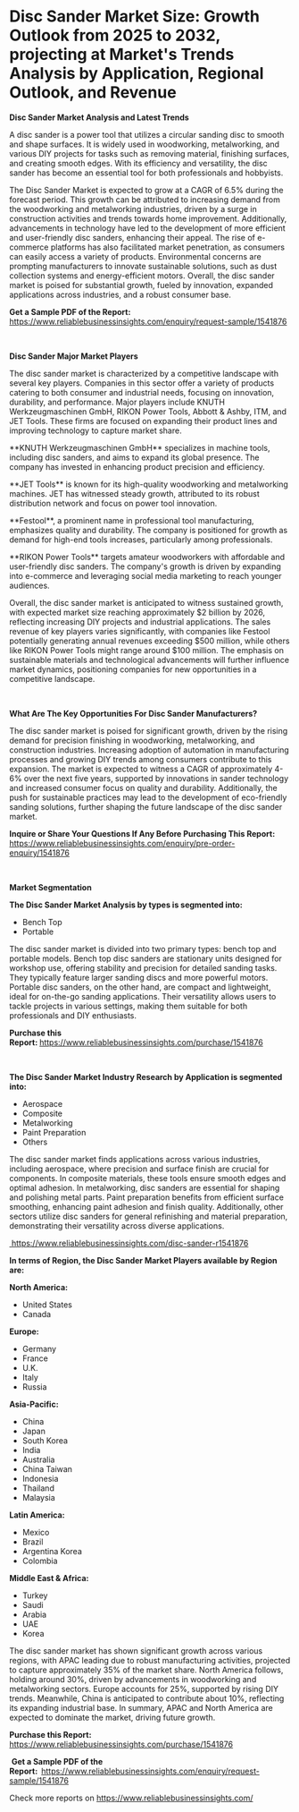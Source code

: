 <p><h1>Disc Sander Market Size: Growth Outlook from 2025 to 2032, projecting at Market's Trends Analysis by Application, Regional Outlook, and Revenue</h1></p><p><strong>Disc Sander Market Analysis and Latest Trends</strong></p>
<p><p>A disc sander is a power tool that utilizes a circular sanding disc to smooth and shape surfaces. It is widely used in woodworking, metalworking, and various DIY projects for tasks such as removing material, finishing surfaces, and creating smooth edges. With its efficiency and versatility, the disc sander has become an essential tool for both professionals and hobbyists.</p><p>The Disc Sander Market is expected to grow at a CAGR of 6.5% during the forecast period. This growth can be attributed to increasing demand from the woodworking and metalworking industries, driven by a surge in construction activities and trends towards home improvement. Additionally, advancements in technology have led to the development of more efficient and user-friendly disc sanders, enhancing their appeal. The rise of e-commerce platforms has also facilitated market penetration, as consumers can easily access a variety of products. Environmental concerns are prompting manufacturers to innovate sustainable solutions, such as dust collection systems and energy-efficient motors. Overall, the disc sander market is poised for substantial growth, fueled by innovation, expanded applications across industries, and a robust consumer base.</p></p>
<p><strong>Get a Sample PDF of the Report:&nbsp;</strong> <a href="https://www.reliablebusinessinsights.com/enquiry/request-sample/1541876?utm_campaign=3116&utm_medium=2&utm_source=Github&utm_content=ia&utm_term=10042025&utm_id=disc-sander">https://www.reliablebusinessinsights.com/enquiry/request-sample/1541876</a></p>
<p>&nbsp;</p>
<p><strong>Disc Sander Major Market Players</strong></p>
<p><p>The disc sander market is characterized by a competitive landscape with several key players. Companies in this sector offer a variety of products catering to both consumer and industrial needs, focusing on innovation, durability, and performance. Major players include KNUTH Werkzeugmaschinen GmbH, RIKON Power Tools, Abbott & Ashby, ITM, and JET Tools. These firms are focused on expanding their product lines and improving technology to capture market share.</p><p>**KNUTH Werkzeugmaschinen GmbH** specializes in machine tools, including disc sanders, and aims to expand its global presence. The company has invested in enhancing product precision and efficiency. </p><p>**JET Tools** is known for its high-quality woodworking and metalworking machines. JET has witnessed steady growth, attributed to its robust distribution network and focus on power tool innovation. </p><p>**Festool**, a prominent name in professional tool manufacturing, emphasizes quality and durability. The company is positioned for growth as demand for high-end tools increases, particularly among professionals.</p><p>**RIKON Power Tools** targets amateur woodworkers with affordable and user-friendly disc sanders. The company's growth is driven by expanding into e-commerce and leveraging social media marketing to reach younger audiences.</p><p>Overall, the disc sander market is anticipated to witness sustained growth, with expected market size reaching approximately $2 billion by 2026, reflecting increasing DIY projects and industrial applications. The sales revenue of key players varies significantly, with companies like Festool potentially generating annual revenues exceeding $500 million, while others like RIKON Power Tools might range around $100 million. The emphasis on sustainable materials and technological advancements will further influence market dynamics, positioning companies for new opportunities in a competitive landscape.</p></p>
<p>&nbsp;</p>
<p><strong>What Are The Key Opportunities For Disc Sander Manufacturers?</strong></p>
<p><p>The disc sander market is poised for significant growth, driven by the rising demand for precision finishing in woodworking, metalworking, and construction industries. Increasing adoption of automation in manufacturing processes and growing DIY trends among consumers contribute to this expansion. The market is expected to witness a CAGR of approximately 4-6% over the next five years, supported by innovations in sander technology and increased consumer focus on quality and durability. Additionally, the push for sustainable practices may lead to the development of eco-friendly sanding solutions, further shaping the future landscape of the disc sander market.</p></p>
<p><strong>Inquire or Share Your Questions If Any Before Purchasing This Report:</strong> <a href="https://www.reliablebusinessinsights.com/enquiry/pre-order-enquiry/1541876?utm_campaign=3116&utm_medium=2&utm_source=Github&utm_content=ia&utm_term=10042025&utm_id=disc-sander">https://www.reliablebusinessinsights.com/enquiry/pre-order-enquiry/1541876</a></p>
<p>&nbsp;</p>
<p><strong>Market Segmentation</strong></p>
<p><strong>The Disc Sander Market Analysis by types is segmented into:</strong></p>
<p><ul><li>Bench Top</li><li>Portable</li></ul></p>
<p><p>The disc sander market is divided into two primary types: bench top and portable models. Bench top disc sanders are stationary units designed for workshop use, offering stability and precision for detailed sanding tasks. They typically feature larger sanding discs and more powerful motors. Portable disc sanders, on the other hand, are compact and lightweight, ideal for on-the-go sanding applications. Their versatility allows users to tackle projects in various settings, making them suitable for both professionals and DIY enthusiasts.</p></p>
<p><strong>Purchase this Report:&nbsp;</strong><a href="https://www.reliablebusinessinsights.com/purchase/1541876?utm_campaign=3116&utm_medium=2&utm_source=Github&utm_content=ia&utm_term=10042025&utm_id=disc-sander">https://www.reliablebusinessinsights.com/purchase/1541876</a></p>
<p>&nbsp;</p>
<p><strong>The Disc Sander Market Industry Research by Application is segmented into:</strong></p>
<p><ul><li>Aerospace</li><li>Composite</li><li>Metalworking</li><li>Paint Preparation</li><li>Others</li></ul></p>
<p><p>The disc sander market finds applications across various industries, including aerospace, where precision and surface finish are crucial for components. In composite materials, these tools ensure smooth edges and optimal adhesion. In metalworking, disc sanders are essential for shaping and polishing metal parts. Paint preparation benefits from efficient surface smoothing, enhancing paint adhesion and finish quality. Additionally, other sectors utilize disc sanders for general refinishing and material preparation, demonstrating their versatility across diverse applications.</p></p>
<p><a href="https://www.reliablebusinessinsights.com/disc-sander-r1541876?utm_campaign=3116&utm_medium=2&utm_source=Github&utm_content=ia&utm_term=10042025&utm_id=disc-sander">&nbsp;https://www.reliablebusinessinsights.com/disc-sander-r1541876</a></p>
<p><strong>In terms of Region, the Disc Sander Market Players available by Region are:</strong></p>
<p>
    <p> <strong> North America: </strong>
        <ul>
            <li>United States</li>
            <li>Canada</li>
        </ul>
        </p> 
    <p> <strong> Europe: </strong>
        <ul>
            <li>Germany</li>
            <li>France</li>
            <li>U.K.</li>
            <li>Italy</li>
            <li>Russia</li>
        </ul>
        </p> 
    <p> <strong> Asia-Pacific: </strong>
        <ul>
            <li>China</li>
            <li>Japan</li>
            <li>South Korea</li>
            <li>India</li>
            <li>Australia</li>
            <li>China Taiwan</li>
            <li>Indonesia</li>
            <li>Thailand</li>
            <li>Malaysia</li>
        </ul>
        </p> 
    <p> <strong> Latin America: </strong>
        <ul>
            <li>Mexico</li>
            <li>Brazil</li>
            <li>Argentina Korea</li>
            <li>Colombia</li>
        </ul>
        </p> 
    <p> <strong> Middle East & Africa: </strong>
        <ul>
            <li>Turkey</li>
            <li>Saudi</li>
            <li>Arabia</li>
            <li>UAE</li>
            <li>Korea</li>
        </ul>
    </p>
    </p>
<p><p>The disc sander market has shown significant growth across various regions, with APAC leading due to robust manufacturing activities, projected to capture approximately 35% of the market share. North America follows, holding around 30%, driven by advancements in woodworking and metalworking sectors. Europe accounts for 25%, supported by rising DIY trends. Meanwhile, China is anticipated to contribute about 10%, reflecting its expanding industrial base. In summary, APAC and North America are expected to dominate the market, driving future growth.</p></p>
<p><strong>Purchase this Report: </strong><a href="https://www.reliablebusinessinsights.com/purchase/1541876?utm_campaign=3116&utm_medium=2&utm_source=Github&utm_content=ia&utm_term=10042025&utm_id=disc-sander">https://www.reliablebusinessinsights.com/purchase/1541876</a></p>
<p>&nbsp;<strong>Get a Sample PDF of the Report:&nbsp;&nbsp;</strong><a href="https://www.reliablebusinessinsights.com/enquiry/request-sample/1541876?utm_campaign=3116&utm_medium=2&utm_source=Github&utm_content=ia&utm_term=10042025&utm_id=disc-sander">https://www.reliablebusinessinsights.com/enquiry/request-sample/1541876</a></p>
<p><strong></strong></p>
<p>Check more reports on <a href="https://www.reliablebusinessinsights.com/?utm_campaign=3116&utm_medium=2&utm_source=Github&utm_content=ia&utm_term=10042025&utm_id=disc-sander">https://www.reliablebusinessinsights.com/</a></p>